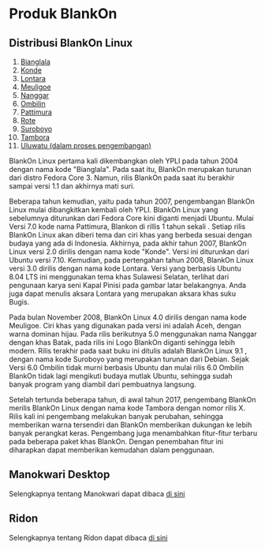 # Produk BlankOn

## Distribusi BlankOn Linux

  1. [Bianglala](ProdukBlankOn/1/README.md)
  2. [Konde](ProdukBlankOn/2/README.md)
  3. [Lontara](ProdukBlankOn/3/README.md)
  4. [Meuligoe](ProdukBlankOn/4/README.md)
  5. [Nanggar](ProdukBlankOn/5/README.md)
  6. [Ombilin](ProdukBlankOn/6/README.md)
  7. [Pattimura](ProdukBlankOn/7/README.md)
  8. [Rote](ProdukBlankOn/8/README.md)
  9. [Suroboyo](ProdukBlankOn/9/README.md)
  10. [Tambora](ProdukBlankOn/10/README.md)
  11. [Uluwatu (dalam proses pengembangan)](ProdukBlankOn/11/README.md)

BlankOn Linux pertama kali dikembangkan oleh YPLI pada tahun 2004 dengan nama kode "Bianglala". Pada saat itu, BlankOn merupakan turunan dari distro Fedora Core 3. Namun, rilis BlankOn pada saat itu berakhir sampai versi 1.1 dan akhirnya mati suri.

Beberapa tahun kemudian, yaitu pada tahun 2007, pengembangan BlankOn Linux mulai dibangkitkan kembali oleh YPLI. BlankOn Linux yang sebelumnya diturunkan dari Fedora Core kini diganti menjadi Ubuntu. Mulai Versi 7.0 kode nama Pattimura, Blankon di rillis 1 tahun sekali . Setiap rilis BlankOn Linux akan diberi tema dan ciri khas yang berbeda sesuai dengan budaya yang ada di Indonesia. Akhirnya, pada akhir tahun 2007, BlankOn Linux versi 2.0 dirilis dengan nama kode "Konde". Versi ini diturunkan dari Ubuntu versi 7.10. Kemudian, pada pertengahan tahun 2008, BlankOn Linux versi 3.0 dirilis dengan nama kode Lontara. Versi yang berbasis Ubuntu 8.04 LTS ini menggunakan tema khas Sulawesi Selatan, terlihat dari pengunaan karya seni Kapal Pinisi pada gambar latar belakangnya. Anda juga dapat menulis aksara Lontara yang merupakan aksara khas suku Bugis.

Pada bulan November 2008, BlankOn Linux 4.0 dirilis dengan nama kode Meuligoe. Ciri khas yang digunakan pada versi ini adalah Aceh, dengan warna dominan hijau. Pada rilis berikutnya 5.0 menggunakan nama Nanggar dengan khas Batak, pada rilis ini Logo BlankOn diganti sehingga lebih modern. Rilis terakhir pada saat buku ini ditulis adalah BlankOn Linux 9.1 , dengan nama kode Suroboyo yang merupakan turunan dari Debian. Sejak Versi 6.0 Ombilin tidak murni berbasis Ubuntu dan mulai rilis 6.0 Ombilin BlankOn tidak lagi mengikuti budaya mutlak Ubuntu, sehingga sudah banyak program yang diambil dari pembuatnya langsung.

Setelah tertunda beberapa tahun, di awal tahun 2017, pengembang BlankOn merilis BlankOn Linux dengan nama kode Tambora dengan nomor rilis X. Rilis kali ini pengembang melakukan banyak perubahan, sehingga memberikan warna tersendiri dan BlankOn memberikan dukungan ke lebih banyak perangkat keras. Pengembang juga menambahkan fitur-fitur terbaru pada beberapa paket khas BlankOn. Dengan penembahan fitur ini diharapkan dapat memberikan kemudahan dalam penggunaan.

## Manokwari Desktop

Selengkapnya tentang Manokwari dapat dibaca [di sini](/ProdukBlankOn/Manokwari.md)

## Ridon

Selengkapnya tentang Ridon dapat dibaca [di sini](/ProdukBlankOn/Ridon.md)
